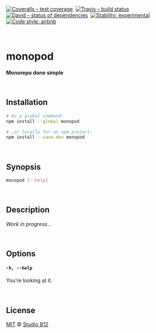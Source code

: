 [![Coveralls – test coverage
](https://img.shields.io/coveralls/studio-b12/monopod.svg?style=flat-square
)](https://coveralls.io/r/studio-b12/monopod
) [![Travis – build status
](https://img.shields.io/travis/studio-b12/monopod/master.svg?style=flat-square
)](https://travis-ci.org/studio-b12/monopod
) [![David – status of dependencies
](https://img.shields.io/david/studio-b12/monopod.svg?style=flat-square
)](https://david-dm.org/studio-b12/monopod
) [![Stability: experimental
](https://img.shields.io/badge/stability-experimental-yellow.svg?style=flat-square
)](https://nodejs.org/api/documentation.html#documentation_stability_index
) [![Code style: airbnb
](https://img.shields.io/badge/code%20style-airbnb-777777.svg?style=flat-square)
](https://github.com/airbnb/javascript)




<a id="/"></a>&nbsp;

# monopod

**Monorepo done simple**




<a id="/installation"></a>&nbsp;

## Installation

```sh
# As a global command:
npm install --global monopod

# …or locally for an npm project:
npm install --save-dev monopod
```




<a id="/synopsis"></a>&nbsp;

## Synopsis

```sh
monopod [--help]
```




<a id="/description"></a>&nbsp;

## Description

*Work in progress…*




<a id="/options"></a>&nbsp;

## Options

<!-- @options start -->
#### `-h, --help`
You’re looking at it.
<!-- @options end -->




<a id="/license"></a>&nbsp;

## License

[MIT](https://git.io/monopod.License) © [Studio B12](http://studio-b12.de)
